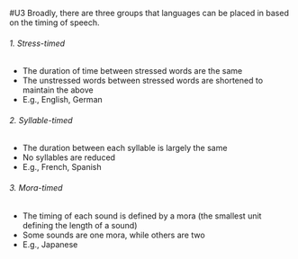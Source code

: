 #U3
Broadly, there are three groups that languages can be placed in based on the timing of speech.

###### 1. Stress-timed
- The duration of time between stressed words are the same
- The unstressed words between stressed words are shortened to maintain the above
- E.g., English, German
###### 2. Syllable-timed
- The duration between each syllable is largely the same
- No syllables are reduced
- E.g., French, Spanish
###### 3. Mora-timed
- The timing of each sound is defined by a mora (the smallest unit defining the length of a sound)
- Some sounds are one mora, while others are two
- E.g., Japanese


